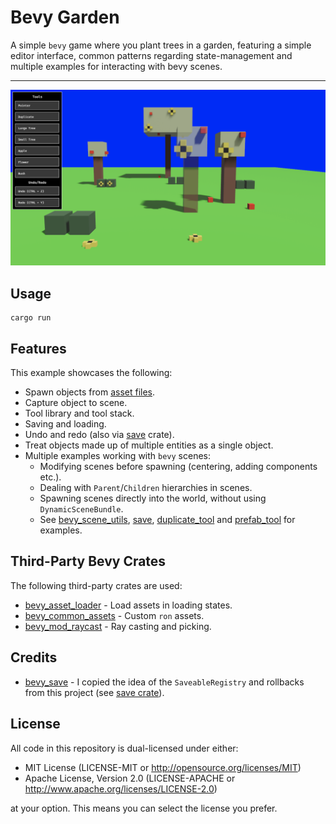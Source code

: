 # Bevy Garden

A simple `bevy` game where you plant trees in a garden, featuring a simple editor interface, common patterns
regarding state-management and multiple examples for interacting with bevy scenes.

---

![Example Screenshot Image](./images/screenshot.png)

## Usage

```shell
cargo run
```

## Features

This example showcases the following:

* Spawn objects from [asset files](assets/tools).
* Capture object to scene.
* Tool library and tool stack.
* Saving and loading.
* Undo and redo (also via [save](crates/save/src) crate).
* Treat objects made up of multiple entities as a single object.
* Multiple examples working with `bevy` scenes:
  * Modifying scenes before spawning (centering, adding components etc.).
  * Dealing with `Parent`/`Children` hierarchies in scenes.
  * Spawning scenes directly into the world, without using `DynamicSceneBundle`.
  * See [bevy_scene_utils](crates/bevy_scene_utils/src), [save](crates/save/src),
    [duplicate_tool](crates/duplicate_tool/src) and [prefab_tool](crates/prefab_tool/src/commands.rs) for examples.

## Third-Party Bevy Crates

The following third-party crates are used:

- [bevy_asset_loader](https://github.com/NiklasEi/bevy_asset_loader) - Load assets in loading states.
- [bevy_common_assets](https://github.com/NiklasEi/bevy_common_assets) - Custom `ron` assets.
- [bevy_mod_raycast](https://github.com/aevyrie/bevy_mod_raycast) - Ray casting and picking.

## Credits

- [bevy_save](https://github.com/hankjordan/bevy_save) - I copied the idea of the `SaveableRegistry` and rollbacks
  from this project (see [save crate](crates/save/src)).

## License

All code in this repository is dual-licensed under either:

- MIT License (LICENSE-MIT or http://opensource.org/licenses/MIT)
- Apache License, Version 2.0 (LICENSE-APACHE or http://www.apache.org/licenses/LICENSE-2.0)

at your option. This means you can select the license you prefer.
